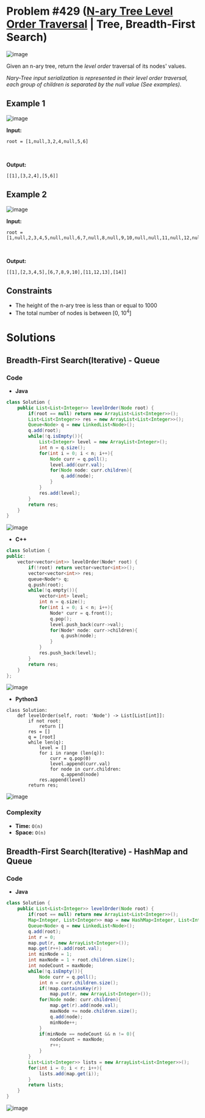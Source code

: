 # Problem #429 ([N-ary Tree Level Order Traversal](https://leetcode.com/problems/n-ary-tree-level-order-traversal/) | Tree, Breadth-First Search)
![image](https://user-images.githubusercontent.com/89616705/188376789-0f09f050-d1cd-42bf-9461-6e28c920316e.png)

Given an n-ary tree, return the *level order* traversal of its nodes' values.

*Nary-Tree input serialization is represented in their level order traversal, each group of children is separated by the null value (See examples).*

## Example 1
![image](https://user-images.githubusercontent.com/89616705/188394865-29b3d863-18af-4c71-8a88-b275708f75f0.png)

**Input:**

    root = [1,null,3,2,4,null,5,6]
<br/>

**Output:**

    [[1],[3,2,4],[5,6]]

## Example 2
![image](https://user-images.githubusercontent.com/89616705/188396638-081590a1-f35f-423b-b0c8-58bbbd9dfd41.png)

**Input:**

    root = [1,null,2,3,4,5,null,null,6,7,null,8,null,9,10,null,null,11,null,12,null,13,null,null,14]
<br/>

**Output:**

    [[1],[2,3,4,5],[6,7,8,9,10],[11,12,13],[14]]

## Constraints
- The height of the n-ary tree is less than or equal to 1000
- The total number of nodes is between [0, 10<sup>4</sup>]

# Solutions

## Breadth-First Search(Iterative) - Queue



### Code
- **Java**
```java
class Solution {
    public List<List<Integer>> levelOrder(Node root) {
        if(root == null) return new ArrayList<List<Integer>>();
        List<List<Integer>> res = new ArrayList<List<Integer>>();
        Queue<Node> q = new LinkedList<Node>();
        q.add(root);
        while(!q.isEmpty()){
            List<Integer> level = new ArrayList<Integer>();
            int n = q.size();
            for(int i = 0; i < n; i++){
                Node curr = q.poll(); 
                level.add(curr.val);
                for(Node node: curr.children){
                    q.add(node);
                }
            }
            res.add(level);
        }
        return res;
    }
}
```
![image](https://user-images.githubusercontent.com/89616705/188382963-319ff10a-4c49-4744-bd8a-5af21c2cf2f3.png)
<br/>

- **C++**
```cpp
class Solution {
public:
    vector<vector<int>> levelOrder(Node* root) {
        if(!root) return vector<vector<int>>();
        vector<vector<int>> res;
        queue<Node*> q;
        q.push(root);
        while(!q.empty()){
            vector<int> level;
            int n = q.size();
            for(int i = 0; i < n; i++){
                Node* curr = q.front();
                q.pop();
                level.push_back(curr->val);
                for(Node* node: curr->children){
                    q.push(node);
                }
            }
            res.push_back(level);
        }
        return res;
    }
};
```
![image](https://user-images.githubusercontent.com/89616705/188386462-05581f88-9631-4da8-8dbe-f03734e6f66b.png)
<br/>

- **Python3**
``` python3
class Solution:
    def levelOrder(self, root: 'Node') -> List[List[int]]:
        if not root:
            return []
        res = []
        q = [root]
        while len(q):
            level = []
            for i in range (len(q)):
                curr = q.pop(0)
                level.append(curr.val)
                for node in curr.children:
                    q.append(node)
            res.append(level)
        return res;
```
![image](https://user-images.githubusercontent.com/89616705/188390906-1eadee98-9ee8-47b5-b49d-65c4aab49e58.png)

### Complexity
- **Time:** `O(n)`
- **Space:** `O(n)`

## Breadth-First Search(Iterative) - HashMap and Queue

### Code

- **Java**
```java
class Solution {
    public List<List<Integer>> levelOrder(Node root) {
        if(root == null) return new ArrayList<List<Integer>>();
        Map<Integer, List<Integer>> map = new HashMap<Integer, List<Integer>>();
        Queue<Node> q = new LinkedList<Node>();
        q.add(root);
        int r = 0;
        map.put(r, new ArrayList<Integer>());
        map.get(r++).add(root.val);
        int minNode = 1;
        int maxNode = 1 + root.children.size();
        int nodeCount = maxNode;
        while(!q.isEmpty()){
            Node curr = q.poll();
            int n = curr.children.size();
            if(!map.containsKey(r))
                map.put(r, new ArrayList<Integer>());
            for(Node node: curr.children){
                map.get(r).add(node.val);
                maxNode += node.children.size();
                q.add(node);
                minNode++;
            }
            if(minNode == nodeCount && n != 0){
                nodeCount = maxNode;
                r++;
            }
        }
        List<List<Integer>> lists = new ArrayList<List<Integer>>();
        for(int i = 0; i < r; i++){
            lists.add(map.get(i));
        }
        return lists;
    }
}
```
![image](https://user-images.githubusercontent.com/89616705/188400145-82d862dd-e5aa-4bcd-89a1-20acde86fbaf.png)
